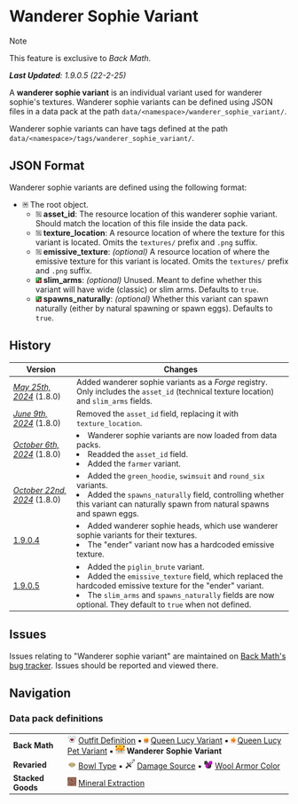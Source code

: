# Wanderer Sophie Variant
> [!NOTE]
> This feature is exclusive to *Back Math*.
>
> ***Last Updated**: 1.9.0.5 (22-2-25)*

A **wanderer sophie variant** is an individual variant used for wanderer sophie's textures. Wanderer sophie variants can be defined using JSON files in a data pack at the path `data/<namespace>/wanderer_sophie_variant/`.

Wanderer sophie variants can have tags defined at the path `data/<namespace>/tags/wanderer_sophie_variant/`.

## JSON Format
Wanderer sophie variants are defined using the following format:

- ![](/Variants/Docs/Tags/compound_tag.png) The root object.
  - ![](/Variants/Docs/Tags/string_tag.png) **asset_id**: The resource location of this wanderer sophie variant. Should match the location of this file inside the data pack.
  - ![](/Variants/Docs/Tags/string_tag.png) **texture_location**: A resource location of where the texture for this variant is located. Omits the `textures/` prefix and `.png` suffix.
  - ![](/Variants/Docs/Tags/string_tag.png) **emissive_texture**: *(optional)* A resource location of where the emissive texture for this variant is located. Omits the `textures/` prefix and `.png` suffix.
  - ![](/Variants/Docs/Tags/boolean_tag.png) **slim_arms**: *(optional)* Unused. Meant to define whether this variant will have wide (classic) or slim arms. Defaults to `true`.
  - ![](/Variants/Docs/Tags/boolean_tag.png) **spawns_naturally**: *(optional)* Whether this variant can spawn naturally (either by natural spawning or spawn eggs). Defaults to `true`.

## History
| Version | Changes |
|---------|---------|
| [*May 25th, 2024*](/Back%20Math/Changelogs/1.8%20Beta%20Dev%20-%2025-05-24/Changelog%2025-05-24.md) (1.8.0) | Added wanderer sophie variants as a *Forge* registry. Only includes the `asset_id` (technical texture location) and `slim_arms` fields. |
| [*June 9th, 2024*](/Back%20Math/Changelogs/1.8%20Beta%20Dev%20-%2009-06-24/Changelog%2009-06-24.md) (1.8.0) | Removed the `asset_id` field, replacing it with `texture_location`. |
| [*October 6th, 2024*](/Back%20Math/Changelogs/1.8%20Beta%20Dev%20-%2006-10-24/Changelog%2006-10-24.md) (1.8.0) | <li> Wanderer sophie variants are now loaded from data packs. <li> Readded the `asset_id` field. <li> Added the `farmer` variant. </li> |
| [*October 22nd, 2024*](/Back%20Math/Changelogs/1.8%20Beta%20Dev%20-%2022-10-24/Changelog%2022-10-24.md) (1.8.0) | <li> Added the `green_hoodie`, `swimsuit` and `round_six` variants. <li> Added the `spawns_naturally` field, controlling whether this variant can naturally spawn from natural spawns and spawn eggs. </li> |
| [1.9.0.4](/Back%20Math/Changelogs/1.9.0.4%20Beta%20-%2026-01-25/Changelog%201.9.0.4.md) | <li> Added wanderer sophie heads, which use wanderer sophie variants for their textures. <li> The "ender" variant now has a hardcoded emissive texture.</li> |
| [1.9.0.5](/Back%20Math/Changelogs/1.9.0.5%20Beta/Changelog%201.9.0.5.md) | <li> Added the `piglin_brute` variant. <li>Added the `emissive_texture` field, which replaced the hardcoded emissive texture for the "ender" variant. <li> The `slim_arms` and `spawns_naturally` fields are now optional. They default to `true` when not defined.</li> |

## Issues
Issues relating to "Wanderer sophie variant" are maintained on [Back Math's bug tracker](https://github.com/Fabricio20106/Back-Math/issues). Issues should be reported and viewed there.

## Navigation
### Data pack definitions
| | |
|-|-|
| **Back Math** | ![](/Textures/navbox/outfit_definition.png) [Outfit Definition](/Back%20Math/Docs/Outfit%20Definition.md) ▪ ![](/Textures/navbox/queen_lucy_variant.png) [Queen Lucy Variant](/Back%20Math/Docs/Queen%20Lucy%20Variant.md) ▪ ![](/Textures/navbox/queen_lucy_pet_variant.png) [Queen Lucy Pet Variant](/Back%20Math/Docs/Queen%20Lucy%20Pet%20Variant.md) ▪ ![](/Textures/navbox/wanderer_sophie_variant.png) **Wanderer Sophie Variant** |
| **Revaried** | ![](/Textures/navbox/bowl_type.png) [Bowl Type](/Variants/Docs/Bowl%20Type.md) ▪ ![](/Textures/navbox/damage_source.png) [Damage Source](/Variants/Docs/Damage%20Source.md) ▪ ![](/Textures/navbox/wool_armor_color.png) [Wool Armor Color](/Variants/Docs/Wool%20Armor%20Color.md) |
| **Stacked Goods** | ![](/Textures/navbox/mineral_extraction.png) [Mineral Extraction](/Stacked%20Goods/Docs/Mineral%20Extraction.md) |
